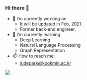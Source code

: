 ### Hi there 👋

- 🔭 I’m currently working on
  - It will be updated in Feb, 2021.
  - Former back-end engineer.
- 🌱 I’m currently learning
  - Deep Learning
  - Natural Language Processing
  - Graph Representation
- 📫 How to reach me:
  - judepark@kookmin.ac.kr

![](https://komarev.com/ghpvc/?username=JudePark96&color=green)

